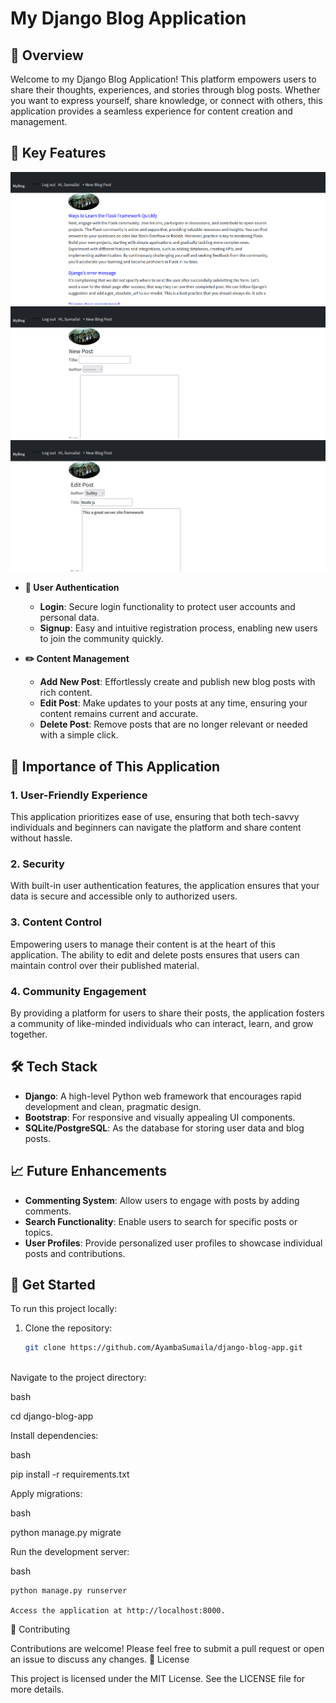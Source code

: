 # My Django Blog Application

## 🌟 Overview

Welcome to my Django Blog Application! This platform empowers users to share their thoughts, experiences, and stories through blog posts. Whether you want to express yourself, share knowledge, or connect with others, this application provides a seamless experience for content creation and management.

## 🚀 Key Features


![](Images/me_2.png)
![](Images/me.png)
![](Images/me_3.png)


- **🔐 User Authentication**
  - **Login**: Secure login functionality to protect user accounts and personal data.
  - **Signup**: Easy and intuitive registration process, enabling new users to join the community quickly.

- **✏️ Content Management**
  - **Add New Post**: Effortlessly create and publish new blog posts with rich content.
  - **Edit Post**: Make updates to your posts at any time, ensuring your content remains current and accurate.
  - **Delete Post**: Remove posts that are no longer relevant or needed with a simple click.

## 🎯 Importance of This Application

### 1. **User-Friendly Experience**
This application prioritizes ease of use, ensuring that both tech-savvy individuals and beginners can navigate the platform and share content without hassle.

### 2. **Security**
With built-in user authentication features, the application ensures that your data is secure and accessible only to authorized users.

### 3. **Content Control**
Empowering users to manage their content is at the heart of this application. The ability to edit and delete posts ensures that users can maintain control over their published material.

### 4. **Community Engagement**
By providing a platform for users to share their posts, the application fosters a community of like-minded individuals who can interact, learn, and grow together.

## 🛠️ Tech Stack

- **Django**: A high-level Python web framework that encourages rapid development and clean, pragmatic design.
- **Bootstrap**: For responsive and visually appealing UI components.
- **SQLite/PostgreSQL**: As the database for storing user data and blog posts.

## 📈 Future Enhancements

- **Commenting System**: Allow users to engage with posts by adding comments.
- **Search Functionality**: Enable users to search for specific posts or topics.
- **User Profiles**: Provide personalized user profiles to showcase individual posts and contributions.

## 🎉 Get Started

To run this project locally:

1. Clone the repository:
   ```bash
   git clone https://github.com/AyambaSumaila/django-blog-app.git



Navigate to the project directory:

bash

cd django-blog-app

Install dependencies:

bash

pip install -r requirements.txt

Apply migrations:

bash

python manage.py migrate

Run the development server:

bash

    python manage.py runserver

    Access the application at http://localhost:8000.

🙏 Contributing

Contributions are welcome! Please feel free to submit a pull request or open an issue to discuss any changes.
📄 License

This project is licensed under the MIT License. See the LICENSE file for more details.

